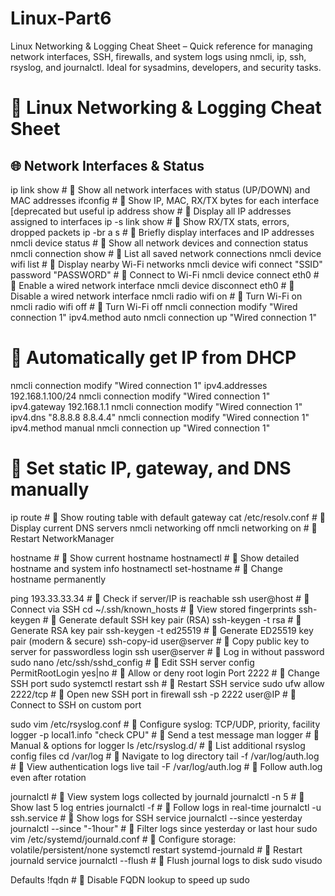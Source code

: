 # Linux-Part6
Linux Networking &amp; Logging Cheat Sheet – Quick reference for managing network interfaces, SSH, firewalls, and system logs using nmcli, ip, ssh, rsyslog, and journalctl. Ideal for sysadmins, developers, and security tasks.
# 🐧 Linux Networking & Logging Cheat Sheet

## 🌐 Network Interfaces & Status


ip link show        # 🔹 Show all network interfaces with status (UP/DOWN) and MAC addresses
ifconfig            # 🔹 Show IP, MAC, RX/TX bytes for each interface [deprecated but useful
ip address show     # 🔹 Display all IP addresses assigned to interfaces
ip -s link show <interface>  # 🔹 Show RX/TX stats, errors, dropped packets
ip -br a s          # 🔹 Briefly display interfaces and IP addresses
nmcli device status # 🔹 Show all network devices and connection status
nmcli connection show  # 🔹 List all saved network connections
nmcli device wifi list  # 🔹 Display nearby Wi-Fi networks
nmcli device wifi connect "SSID" password "PASSWORD"  # 🔹 Connect to Wi-Fi
nmcli device connect eth0   # 🔹 Enable a wired network interface
nmcli device disconnect eth0 # 🔹 Disable a wired network interface
nmcli radio wifi on          # 🔹 Turn Wi-Fi on
nmcli radio wifi off         # 🔹 Turn Wi-Fi off
nmcli connection modify "Wired connection 1" ipv4.method auto
nmcli connection up "Wired connection 1" 

# 🔹 Automatically get IP from DHCP

nmcli connection modify "Wired connection 1" ipv4.addresses 192.168.1.100/24
nmcli connection modify "Wired connection 1" ipv4.gateway 192.168.1.1
nmcli connection modify "Wired connection 1" ipv4.dns "8.8.8.8 8.8.4.4"
nmcli connection modify "Wired connection 1" ipv4.method manual
nmcli connection up "Wired connection 1"

# 🔹 Set static IP, gateway, and DNS manually
ip route            # 🔹 Show routing table with default gateway
cat /etc/resolv.conf  # 🔹 Display current DNS servers
nmcli networking off
nmcli networking on   # 🔹 Restart NetworkManager

hostname            # 🔹 Show current hostname
hostnamectl         # 🔹 Show detailed hostname and system info
hostnamectl set-hostname <new-host>  # 🔹 Change hostname permanently

ping 193.33.33.34   # 🔹 Check if server/IP is reachable
ssh user@host       # 🔹 Connect via SSH
cd ~/.ssh/known_hosts  # 🔹 View stored fingerprints
ssh-keygen              # 🔹 Generate default SSH key pair (RSA)
ssh-keygen -t rsa       # 🔹 Generate RSA key pair
ssh-keygen -t ed25519   # 🔹 Generate ED25519 key pair (modern & secure)
ssh-copy-id user@server # 🔹 Copy public key to server for passwordless login
ssh user@server         # 🔹 Log in without password
sudo nano /etc/ssh/sshd_config  # 🔹 Edit SSH server config
PermitRootLogin yes|no   # 🔹 Allow or deny root login
Port 2222                # 🔹 Change SSH port
sudo systemctl restart ssh  # 🔹 Restart SSH service
sudo ufw allow 2222/tcp  # 🔹 Open new SSH port in firewall
ssh -p 2222 user@IP      # 🔹 Connect to SSH on custom port

sudo vim /etc/rsyslog.conf       # 🔹 Configure syslog: TCP/UDP, priority, facility
logger -p local1.info "check CPU"  # 🔹 Send a test message
man logger                       # 🔹 Manual & options for logger
ls /etc/rsyslog.d/               # 🔹 List additional rsyslog config files
cd /var/log                       # 🔹 Navigate to log directory
tail -f /var/log/auth.log         # 🔹 View authentication logs live
tail -F /var/log/auth.log         # 🔹 Follow auth.log even after rotation

journalctl                 # 🔹 View system logs collected by journald
journalctl -n 5            # 🔹 Show last 5 log entries
journalctl -f              # 🔹 Follow logs in real-time
journalctl -u ssh.service  # 🔹 Show logs for SSH service
journalctl --since yesterday
journalctl --since "-1hour"  # 🔹 Filter logs since yesterday or last hour
sudo vim /etc/systemd/journald.conf  # 🔹 Configure storage: volatile/persistent/none
systemctl restart systemd-journald   # 🔹 Restart journald service
journalctl --flush         # 🔹 Flush journal logs to disk
sudo visudo

Defaults !fqdn   # 🔹 Disable FQDN lookup to speed up sudo
